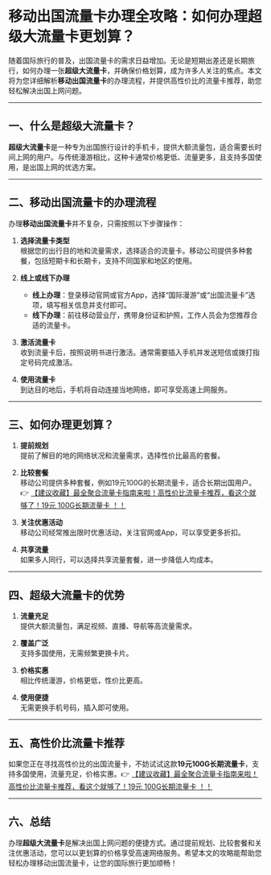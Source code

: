 # 移动出国流量卡办理全攻略：如何办理超级大流量卡更划算？

随着国际旅行的普及，出国流量卡的需求日益增加。无论是短期出差还是长期旅行，如何办理一张**超级大流量卡**，并确保价格划算，成为许多人关注的焦点。本文将为您详细解析**移动出国流量卡**的办理流程，并提供高性价比的流量卡推荐，助您轻松解决出国上网问题。

---

## 一、什么是超级大流量卡？

**超级大流量卡**是一种专为出国旅行设计的手机卡，提供大额流量包，适合需要长时间上网的用户。与传统漫游相比，这种卡通常价格更低、流量更多，且支持多国使用，是出国上网的优选方案。

---

## 二、移动出国流量卡的办理流程

办理**移动出国流量卡**并不复杂，只需按照以下步骤操作：

1. **选择流量卡类型**  
   根据您的出行目的地和流量需求，选择适合的流量卡。移动公司提供多种套餐，包括短期卡和长期卡，支持不同国家和地区的使用。

2. **线上或线下办理**  
   - **线上办理**：登录移动官网或官方App，选择“国际漫游”或“出国流量卡”选项，填写相关信息并支付即可。  
   - **线下办理**：前往移动营业厅，携带身份证和护照，工作人员会为您推荐合适的流量卡。

3. **激活流量卡**  
   收到流量卡后，按照说明书进行激活。通常需要插入手机并发送短信或拨打指定号码完成激活。

4. **使用流量卡**  
   到达目的地后，手机将自动连接当地网络，即可享受高速上网服务。

---

## 三、如何办理更划算？

1. **提前规划**  
   提前了解目的地的网络状况和流量需求，选择性价比最高的套餐。

2. **比较套餐**  
   移动公司提供多种套餐，例如19元100G的长期流量卡，适合长期出国用户。👉 [【建议收藏】最全聚合流量卡指南来啦！高性价比流量卡推荐，看这个就够了！19元 100G长期流量卡 ！！](https://bit.ly/Liuliangka)

3. **关注优惠活动**  
   移动公司经常推出限时优惠活动，关注官网或App，可以享受更多折扣。

4. **共享流量**  
   如果多人同行，可以选择共享流量套餐，进一步降低人均成本。

---

## 四、超级大流量卡的优势

1. **流量充足**  
   提供大额流量包，满足视频、直播、导航等高流量需求。

2. **覆盖广泛**  
   支持多国使用，无需频繁更换卡片。

3. **价格实惠**  
   相比传统漫游，价格更低，性价比更高。

4. **使用便捷**  
   无需更换手机号码，插入即可使用。

---

## 五、高性价比流量卡推荐

如果您正在寻找高性价比的出国流量卡，不妨试试这款**19元100G长期流量卡**，支持多国使用，流量充足，价格实惠。👉 [【建议收藏】最全聚合流量卡指南来啦！高性价比流量卡推荐，看这个就够了！19元 100G长期流量卡 ！！](https://bit.ly/Liuliangka)

---

## 六、总结

办理**超级大流量卡**是解决出国上网问题的便捷方式。通过提前规划、比较套餐和关注优惠活动，您可以以更划算的价格享受高速网络服务。希望本文的攻略能帮助您轻松办理移动出国流量卡，让您的国际旅行更加顺畅！